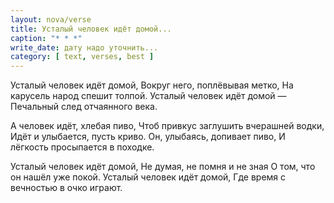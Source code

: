 ```yaml
---
layout: nova/verse
title: Усталый человек идёт домой...
caption: "* * *"
write_date: дату надо уточнить...
category: [ text, verses, best ]
---
```

Усталый человек идёт домой,
Вокруг него, поплёвывая метко,
На карусель народ спешит толпой.
Усталый человек идёт домой —
Печальный след отчаянного века.

А человек идёт, хлебая пиво,
Чтоб привкус заглушить вчерашней водки,
Идёт и улыбается, пусть криво.
Он, улыбаясь, допивает пиво,
И лёгкость просыпается в походке.

Усталый человек идёт домой,
Не думая, не помня и не зная
О том, что он нашёл уже покой.
Усталый человек идёт домой,
Где время с вечностью в очко играют.

